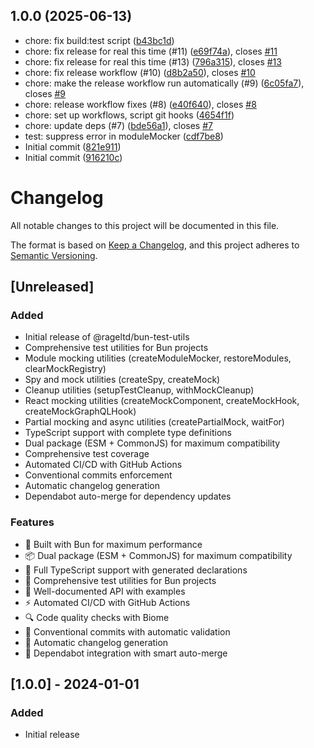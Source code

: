 ## 1.0.0 (2025-06-13)

* chore: fix build:test script ([b43bc1d](https://github.com/rageltd/bun-test-utils/commit/b43bc1d))
* chore: fix release for real this time (#11) ([e69f74a](https://github.com/rageltd/bun-test-utils/commit/e69f74a)), closes [#11](https://github.com/rageltd/bun-test-utils/issues/11)
* chore: fix release for real this time (#13) ([796a315](https://github.com/rageltd/bun-test-utils/commit/796a315)), closes [#13](https://github.com/rageltd/bun-test-utils/issues/13)
* chore: fix release workflow (#10) ([d8b2a50](https://github.com/rageltd/bun-test-utils/commit/d8b2a50)), closes [#10](https://github.com/rageltd/bun-test-utils/issues/10)
* chore: make the release workflow run automatically (#9) ([6c05fa7](https://github.com/rageltd/bun-test-utils/commit/6c05fa7)), closes [#9](https://github.com/rageltd/bun-test-utils/issues/9)
* chore: release workflow fixes (#8) ([e40f640](https://github.com/rageltd/bun-test-utils/commit/e40f640)), closes [#8](https://github.com/rageltd/bun-test-utils/issues/8)
* chore: set up workflows, script git hooks ([4654f1f](https://github.com/rageltd/bun-test-utils/commit/4654f1f))
* chore: update deps (#7) ([bde56a1](https://github.com/rageltd/bun-test-utils/commit/bde56a1)), closes [#7](https://github.com/rageltd/bun-test-utils/issues/7)
* test: suppress error in moduleMocker ([cdf7be8](https://github.com/rageltd/bun-test-utils/commit/cdf7be8))
* Initial commit ([821e911](https://github.com/rageltd/bun-test-utils/commit/821e911))
* Initial commit ([916210c](https://github.com/rageltd/bun-test-utils/commit/916210c))



# Changelog

All notable changes to this project will be documented in this file.

The format is based on [Keep a Changelog](https://keepachangelog.com/en/1.0.0/),
and this project adheres to [Semantic Versioning](https://semver.org/spec/v2.0.0.html).

## [Unreleased]

### Added
- Initial release of @rageltd/bun-test-utils
- Comprehensive test utilities for Bun projects
- Module mocking utilities (createModuleMocker, restoreModules, clearMockRegistry)
- Spy and mock utilities (createSpy, createMock)
- Cleanup utilities (setupTestCleanup, withMockCleanup)
- React mocking utilities (createMockComponent, createMockHook, createMockGraphQLHook)
- Partial mocking and async utilities (createPartialMock, waitFor)
- TypeScript support with complete type definitions
- Dual package (ESM + CommonJS) for maximum compatibility
- Comprehensive test coverage
- Automated CI/CD with GitHub Actions
- Conventional commits enforcement
- Automatic changelog generation
- Dependabot auto-merge for dependency updates

### Features
- 🚀 Built with Bun for maximum performance
- 📦 Dual package (ESM + CommonJS) for maximum compatibility
- 🔧 Full TypeScript support with generated declarations
- 🧪 Comprehensive test utilities for Bun projects
- 📖 Well-documented API with examples
- ⚡ Automated CI/CD with GitHub Actions
- 🔍 Code quality checks with Biome
- 🤖 Conventional commits with automatic validation
- 📝 Automatic changelog generation
- 🔄 Dependabot integration with smart auto-merge

## [1.0.0] - 2024-01-01

### Added
- Initial release 
